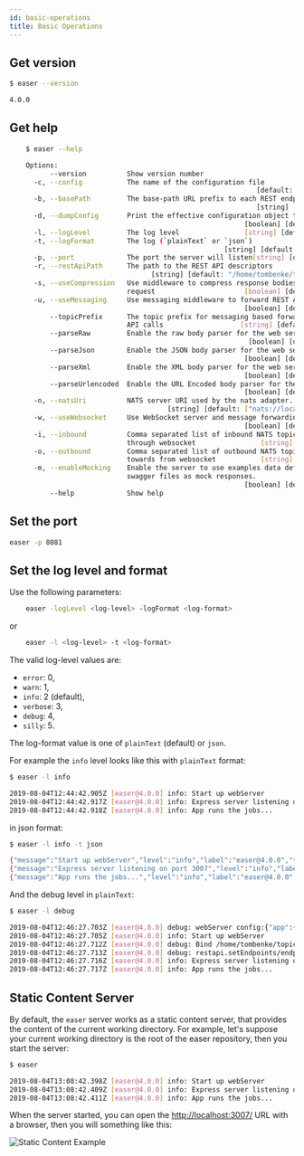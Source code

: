 ```yaml
---
id: basic-operations
title: Basic Operations
---
```


## Get version

```bash
$ easer --version

4.0.0
```


## Get help

```bash
    $ easer --help

    Options:
          --version          Show version number                           [boolean]
      -c, --config           The name of the configuration file
                                                             [default: "config.yml"]
      -b, --basePath         The base-path URL prefix to each REST endpoints
                                                             [string] [default: "/"]
      -d, --dumpConfig       Print the effective configuration object to the console
                                                          [boolean] [default: false]
      -l, --logLevel         The log level                [string] [default: "info"]
      -t, --logFormat        The log (`plainText` or `json`)
                                                     [string] [default: "plainText"]
      -p, --port             The port the server will listen[string] [default: 3007]
      -r, --restApiPath      The path to the REST API descriptors
                                   [string] [default: "/home/tombenke/topics/easer"]
      -s, --useCompression   Use middleware to compress response bodies for all
                             request                      [boolean] [default: false]
      -u, --useMessaging     Use messaging middleware to forward REST API calls
                                                          [boolean] [default: false]
          --topicPrefix      The topic prefix for messaging based forwarding of REST
                             API calls                   [string] [default: "easer"]
          --parseRaw         Enable the raw body parser for the web server.
                                                           [boolean] [default: true]
          --parseJson        Enable the JSON body parser for the web server.
                                                          [boolean] [default: false]
          --parseXml         Enable the XML body parser for the web server.
                                                          [boolean] [default: false]
          --parseUrlencoded  Enable the URL Encoded body parser for the web server.
                                                          [boolean] [default: false]
      -n, --natsUri          NATS server URI used by the nats adapter.
                                       [string] [default: ["nats://localhost:4222"]]
      -w, --useWebsocket     Use WebSocket server and message forwarding gateway
                                                          [boolean] [default: false]
      -i, --inbound          Comma separated list of inbound NATS topics to forward
                             through websocket                [string] [default: ""]
      -o, --outbound         Comma separated list of outbound NATS topics to forward
                             towards from websocket           [string] [default: ""]
      -m, --enableMocking    Enable the server to use examples data defined in
                             swagger files as mock responses.
                                                          [boolean] [default: false]
          --help             Show help                                     [boolean]
```

## Set the port

```bash
easer -p 8081
```

## Set the log level and format

Use the following parameters:

```bash
    easer -logLevel <log-level> -logFormat <log-format>
```

or

```bash
    easer -l <log-level> -t <log-format>
```

The valid log-level values are:
- `error`: 0,
- `warn`: 1,
- `info`: 2 (default),
- `verbose`: 3,
- `debug`: 4,
- `silly`: 5.

The log-format value is one of `plainText` (default) or `json`.

For example the `info` level looks like this with `plainText` format:

```bash
$ easer -l info

2019-08-04T12:44:42.905Z [easer@4.0.0] info: Start up webServer
2019-08-04T12:44:42.917Z [easer@4.0.0] info: Express server listening on port 3007
2019-08-04T12:44:42.918Z [easer@4.0.0] info: App runs the jobs...
```

in json format:

```bash
$ easer -l info -t json

{"message":"Start up webServer","level":"info","label":"easer@4.0.0","timestamp":"2019-08-04T12:45:28.789Z"}
{"message":"Express server listening on port 3007","level":"info","label":"easer@4.0.0","timestamp":"2019-08-04T12:45:28.801Z"}
{"message":"App runs the jobs...","level":"info","label":"easer@4.0.0","timestamp":"2019-08-04T12:45:28.802Z"}
```

And the debug level in `plainText`:

```bash
$ easer -l debug

2019-08-04T12:46:27.703Z [easer@4.0.0] debug: webServer config:{"app":{"name":"easer","version":"4.0.0"},"NODE_ENV":"development","webServer":{"logBlackList":[],"port":3007,"useCompression":false,"useResponseTime":false,"useMessaging":false,"topicPrefix":"easer","middlewares":{"preRouting":[],"postRouting":[]},"restApiPath":{"swagger":"2.0","info":{"title":"An API that provides the current directory as static content","version":"1.0"},"paths":{"/":{"get":{"x-static":{"contentPath":"/home/tombenke/topics/easer-tutorial","config":{"dotfiles":"allow","index":true}},"responses":{"200":{"description":"OK"}}}}}},"staticContentBasePath":"/home/tombenke/topics/easer-tutorial","ignoreApiOperationIds":true,"enableMocking":false,"basePath":"/","oasConfig":{"parse":{"yaml":{"allowEmpty":false},"resolve":{"file":true}}}},"nats":{"servers":"nats://demo.nats.io:4222","timeout":2000},"wsServer":{"forwarderEvent":"message","forwardTopics":false},"wsServer":{"topics":{"inbound":[],"outbound":[]}},"configFileName":"config.yml","useWebsocket":false,"logger":{"level":"debug","transports":{"console":{"format":"plainText"}}},"installDir":"/home/tombenke/topics/easer-tutorial","dumpConfig":false}
2019-08-04T12:46:27.705Z [easer@4.0.0] info: Start up webServer
2019-08-04T12:46:27.712Z [easer@4.0.0] debug: Bind /home/tombenke/topics/easer-tutorial to / as static content service
2019-08-04T12:46:27.713Z [easer@4.0.0] debug: restapi.setEndpoints/endpointMap []
2019-08-04T12:46:27.716Z [easer@4.0.0] info: Express server listening on port 3007
2019-08-04T12:46:27.717Z [easer@4.0.0] info: App runs the jobs...
```

## Static Content Server

By default, the `easer` server works as a static content server, that provides the content of the current working directory.
For example, let's suppose your current working directory is the root of the easer repository, then you start the server:

```bash
$ easer

2019-08-04T13:08:42.398Z [easer@4.0.0] info: Start up webServer
2019-08-04T13:08:42.409Z [easer@4.0.0] info: Express server listening on port 3007
2019-08-04T13:08:42.411Z [easer@4.0.0] info: App runs the jobs...
```

When the server started, you can open the [http://localhost:3007/](http://localhost:3007/) URL with a browser, then you will something like this:

![Static Content Example](/easer/img/static-content-example.png)

